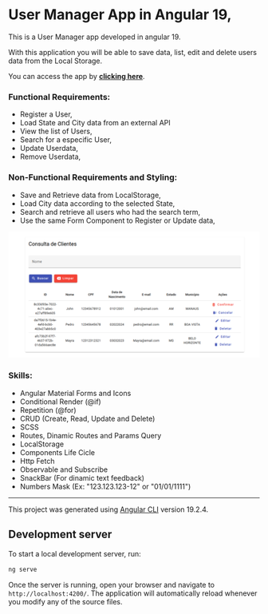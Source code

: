 # User Manager App in Angular 19,

This is a User Manager app developed in angular 19.

With this application you will be able to save data, list, edit and delete users data from the Local Storage.

You can access the app by <a href="https://user-manager-khaki.vercel.app/"><strong>clicking here</strong></a>.

### Functional Requirements:
- Register a User,
- Load State and City data from an external API
- View the list of Users,
- Search for a especific User,
- Update Userdata,
- Remove Userdata,

### Non-Functional Requirements and Styling:
- Save and Retrieve data from LocalStorage,
- Load City data according to the selected State,
- Search and retrieve all users who had the search term,
- Use the same Form Component to Register or Update data,

![screenshot](public/screenshot.png)

### Skills:
- Angular Material Forms and Icons
- Conditional Render (@if)
- Repetition (@for)
- CRUD (Create, Read, Update and Delete)
- SCSS
- Routes, Dinamic Routes and Params Query
- LocalStorage
- Components Life Cicle
- Http Fetch
- Observable and Subscribe
- SnackBar (For dinamic text feedback)
- Numbers Mask (Ex: "123.123.123-12" or "01/01/1111")

---

This project was generated using [Angular CLI](https://github.com/angular/angular-cli) version 19.2.4.

## Development server

To start a local development server, run:

```bash
ng serve
```

Once the server is running, open your browser and navigate to `http://localhost:4200/`. The application will automatically reload whenever you modify any of the source files.
